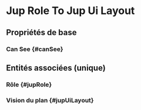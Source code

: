 #  Jup Role To Jup Ui Layout
<!--- THIS FILE IS GENERATED PLEASE DO NOT EDIT IT DIRECTLY --->



## Propriétés de base

### Can See {#canSee}
        


## Entités associées (unique)

### Rôle {#jupRole}
        

### Vision du plan {#jupUiLayout}
        






